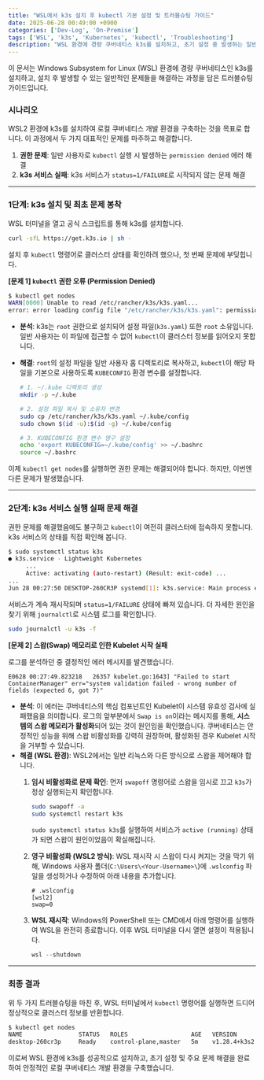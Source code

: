 ```yaml
---
title: "WSL에서 k3s 설치 후 kubectl 기본 설정 및 트러블슈팅 가이드"
date: 2025-06-28 00:49:00 +0900
categories: ['Dev-Log', 'On-Premise']
tags: ['WSL', 'k3s', 'Kubernetes', 'kubectl', 'Troubleshooting']
description: "WSL 환경에 경량 쿠버네티스 k3s를 설치하고, 초기 설정 중 발생하는 일반적인 문제들을 해결하는 트러블슈팅 가이드입니다."
---
```


이 문서는 Windows Subsystem for Linux (WSL) 환경에 경량 쿠버네티스인 k3s를 설치하고, 설치 후 발생할 수 있는 일반적인 문제들을 해결하는 과정을 담은 트러블슈팅 가이드입니다.

### 시나리오

WSL2 환경에 k3s를 설치하여 로컬 쿠버네티스 개발 환경을 구축하는 것을 목표로 합니다. 이 과정에서 두 가지 대표적인 문제를 마주하고 해결합니다.

1. **권한 문제**: 일반 사용자로 `kubectl` 실행 시 발생하는 `permission denied` 에러 해결
2. **k3s 서비스 실패**: k3s 서비스가 `status=1/FAILURE`로 시작되지 않는 문제 해결

---

### 1단계: k3s 설치 및 최초 문제 봉착

WSL 터미널을 열고 공식 스크립트를 통해 k3s를 설치합니다.

```bash
curl -sfL https://get.k3s.io | sh -
```

설치 후 `kubectl` 명령어로 클러스터 상태를 확인하려 했으나, 첫 번째 문제에 부딪힙니다.

**[문제 1] `kubectl` 권한 오류 (Permission Denied)**

```bash
$ kubectl get nodes
WARN[0000] Unable to read /etc/rancher/k3s/k3s.yaml...
error: error loading config file "/etc/rancher/k3s/k3s.yaml": permission denied
```

- **분석**: k3s는 `root` 권한으로 설치되어 설정 파일(`k3s.yaml`) 또한 `root` 소유입니다. 일반 사용자는 이 파일에 접근할 수 없어 `kubectl`이 클러스터 정보를 읽어오지 못합니다.
- **해결**: `root`의 설정 파일을 일반 사용자 홈 디렉토리로 복사하고, `kubectl`이 해당 파일을 기본으로 사용하도록 `KUBECONFIG` 환경 변수를 설정합니다.

    ```bash
    # 1. ~/.kube 디렉토리 생성
    mkdir -p ~/.kube
    
    # 2. 설정 파일 복사 및 소유자 변경
    sudo cp /etc/rancher/k3s/k3s.yaml ~/.kube/config
    sudo chown $(id -u):$(id -g) ~/.kube/config
    
    # 3. KUBECONFIG 환경 변수 영구 설정
    echo 'export KUBECONFIG=~/.kube/config' >> ~/.bashrc
    source ~/.bashrc
    ```

이제 `kubectl get nodes`를 실행하면 권한 문제는 해결되어야 합니다. 
하지만, 이번엔 다른 문제가 발생했습니다.

---

### 2단계: k3s 서비스 실행 실패 문제 해결

권한 문제를 해결했음에도 불구하고 `kubectl`이 여전히 클러스터에 접속하지 못합니다. k3s 서비스의 상태를 직접 확인해 봅니다.

```bash
$ sudo systemctl status k3s
● k3s.service - Lightweight Kubernetes
     ...
     Active: activating (auto-restart) (Result: exit-code) ...
...
Jun 28 00:27:50 DESKTOP-260CR3P systemd[1]: k3s.service: Main process exited, code=exited, status=1/FAILURE
```

서비스가 계속 재시작되며 `status=1/FAILURE` 상태에 빠져 있습니다. 더 자세한 원인을 찾기 위해 `journalctl`로 시스템 로그를 확인합니다.

```bash
sudo journalctl -u k3s -f
```

**[문제 2] 스왑(Swap) 메모리로 인한 Kubelet 시작 실패**

로그를 분석하던 중 결정적인 에러 메시지를 발견했습니다.

```
E0628 00:27:49.823218   26357 kubelet.go:1643] "Failed to start ContainerManager" err="system validation failed - wrong number of fields (expected 6, got 7)"
```

- **분석**: 이 에러는 쿠버네티스의 핵심 컴포넌트인 Kubelet이 시스템 유효성 검사에 실패했음을 의미합니다. 로그의 앞부분에서 `Swap is on`이라는 메시지를 통해, **시스템의 스왑 메모리가 활성화**되어 있는 것이 원인임을 확인했습니다. 쿠버네티스는 안정적인 성능을 위해 스왑 비활성화를 강력히 권장하며, 활성화된 경우 Kubelet 시작을 거부할 수 있습니다.
- **해결 (WSL 환경)**: WSL2에서는 일반 리눅스와 다른 방식으로 스왑을 제어해야 합니다.
    1. **임시 비활성화로 문제 확인**: 먼저 `swapoff` 명령어로 스왑을 임시로 끄고 `k3s`가 정상 실행되는지 확인합니다.
        
        ```bash
        sudo swapoff -a
        sudo systemctl restart k3s
        ```
        
        `sudo systemctl status k3s`를 실행하여 서비스가 `active (running)` 상태가 되면 스왑이 원인이었음이 확실해집니다.
        
    2. **영구 비활성화 (WSL2 방식)**: WSL 재시작 시 스왑이 다시 켜지는 것을 막기 위해, Windows 사용자 폴더(`C:\Users\<Your-Username>\`)에 `.wslconfig` 파일을 생성하거나 수정하여 아래 내용을 추가합니다.
        
        ```
        # .wslconfig
        [wsl2]
        swap=0
        ```
        
    3. **WSL 재시작**: Windows의 PowerShell 또는 CMD에서 아래 명령어를 실행하여 WSL을 완전히 종료합니다. 이후 WSL 터미널을 다시 열면 설정이 적용됩니다.
        
        ```powershell
        wsl --shutdown
        ```

---

### 최종 결과

위 두 가지 트러블슈팅을 마친 후, WSL 터미널에서 `kubectl` 명령어를 실행하면 드디어 정상적으로 클러스터 정보를 반환합니다.

```bash
$ kubectl get nodes
NAME                STATUS   ROLES                  AGE   VERSION
desktop-260cr3p     Ready    control-plane,master   5m    v1.28.4+k3s2
```

이로써 WSL 환경에 k3s를 성공적으로 설치하고, 초기 설정 및 주요 문제 해결을 완료하여 안정적인 로컬 쿠버네티스 개발 환경을 구축했습니다. 
